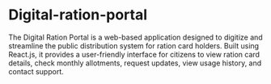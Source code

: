 # Digital-ration-portal
The Digital Ration Portal is a web-based application designed to digitize and streamline the public distribution system for ration card holders. Built using React.js, it provides a user-friendly interface for citizens to view ration card details, check monthly allotments, request updates, view usage history, and contact support.
